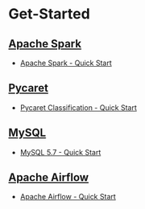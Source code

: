 # Get-Started

## [Apache Spark](https://github.com/hansung-dev/Quick-Start/tree/main/spark)

* [Apache Spark - Quick Start](https://github.com/hansung-dev/Get-Started/blob/main/spark/Apache%20Spark%20-%20Quick%20Start.md)

## [Pycaret](https://github.com/hansung-dev/Quick-Start/tree/main/Pycaret)

* [Pycaret Classification - Quick Start](https://github.com/hansung-dev/Get-Started/blob/main/Pycaret/Pycaret%20Classification%20-%20Quick%20Start.md)

## [MySQL](https://github.com/hansung-dev/Quick-Start/tree/main/MySQL)

* [MySQL 5.7 - Quick Start](https://github.com/hansung-dev/Quick-Start/blob/main/MySQL/MySQL%205.7%20-%20Quick%20Start.md)

## [Apache Airflow](https://github.com/hansung-dev/Quick-Start/tree/main/Airflow)

* [Apache Airflow - Quick Start](https://github.com/hansung-dev/Quick-Start/blob/main/Airflow/Apache%20Airflow%20-%20Quick%20Start.md)

